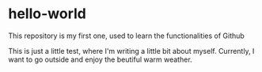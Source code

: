# hello-world
This repository is my first one, used to learn the functionalities of Github

This is just a little test, where I'm writing a little bit about myself. Currently, I want to go outside and enjoy the beutiful warm weather.  
